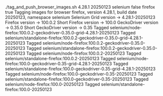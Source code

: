 ./tag_and_push_browser_images.sh 4.28.1 20250123 selenium false firefox true
Tagging images for browser firefox, version 4.28.1, build date 20250123, namespace selenium
Selenium Grid version -> 4.28.1-20250123
Firefox version -> 100.0.2
Short Firefox version -> 100.0
GeckoDriver version -> 0.35.0
Short GeckoDriver version -> 0.35
Tagged selenium/node-firefox:100.0.2-geckodriver-0.35.0-grid-4.28.1-20250123
Tagged selenium/standalone-firefox:100.0.2-geckodriver-0.35.0-grid-4.28.1-20250123
Tagged selenium/node-firefox:100.0.2-geckodriver-0.35.0-20250123
Tagged selenium/standalone-firefox:100.0.2-geckodriver-0.35.0-20250123
Tagged selenium/node-firefox:100.0.2-20250123
Tagged selenium/standalone-firefox:100.0.2-20250123
Tagged selenium/node-firefox:100.0-geckodriver-0.35-grid-4.28.1-20250123
Tagged selenium/standalone-firefox:100.0-geckodriver-0.35-grid-4.28.1-20250123
Tagged selenium/node-firefox:100.0-geckodriver-0.35-20250123
Tagged selenium/standalone-firefox:100.0-geckodriver-0.35-20250123
Tagged selenium/node-firefox:100.0-20250123
Tagged selenium/standalone-firefox:100.0-20250123
